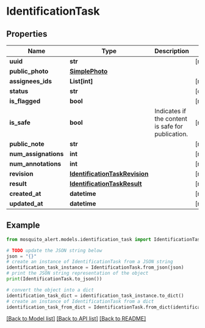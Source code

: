 # IdentificationTask


## Properties

Name | Type | Description | Notes
------------ | ------------- | ------------- | -------------
**uuid** | **str** |  | [readonly] 
**public_photo** | [**SimplePhoto**](SimplePhoto.md) |  | 
**assignees_ids** | **List[int]** |  | [readonly] 
**status** | **str** |  | [optional] 
**is_flagged** | **bool** |  | [readonly] 
**is_safe** | **bool** | Indicates if the content is safe for publication. | [readonly] 
**public_note** | **str** |  | [readonly] 
**num_assignations** | **int** |  | [readonly] 
**num_annotations** | **int** |  | [readonly] 
**revision** | [**IdentificationTaskRevision**](IdentificationTaskRevision.md) |  | [readonly] 
**result** | [**IdentificationTaskResult**](IdentificationTaskResult.md) |  | [readonly] 
**created_at** | **datetime** |  | [readonly] 
**updated_at** | **datetime** |  | [readonly] 

## Example

```python
from mosquito_alert.models.identification_task import IdentificationTask

# TODO update the JSON string below
json = "{}"
# create an instance of IdentificationTask from a JSON string
identification_task_instance = IdentificationTask.from_json(json)
# print the JSON string representation of the object
print(IdentificationTask.to_json())

# convert the object into a dict
identification_task_dict = identification_task_instance.to_dict()
# create an instance of IdentificationTask from a dict
identification_task_from_dict = IdentificationTask.from_dict(identification_task_dict)
```
[[Back to Model list]](../README.md#documentation-for-models) [[Back to API list]](../README.md#documentation-for-api-endpoints) [[Back to README]](../README.md)



